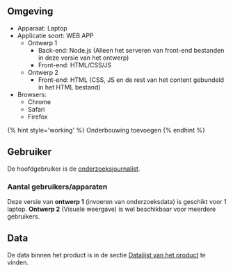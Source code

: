 

## Omgeving

* Apparaat: Laptop
* Applicatie soort: WEB APP
  * Ontwerp 1
    * Back-end: Node.js (Alleen het serveren van front-end bestanden in deze versie van het ontwerp)
    * Front-end: HTML/CSS/JS
  * Ontwerp 2
    * Front-end: HTML (CSS, JS en de rest van het content gebundeld in het HTML bestand)
* Browsers:
  * Chrome
  * Safari
  * Firefox



{% hint style='working' %}
Onderbouwing toevoegen
{% endhint %}



## Gebruiker
De hoofdgebruiker is de [onderzoeksjournalist](https://jorik.gitbook.io/project-blauwdruk/v/development/stakeholders/onderzoeksjournalist).

### Aantal gebruikers/apparaten
Deze versie van __ontwerp 1__ (invoeren van onderzoeksdata) is geschikt voor 1 laptop. __Ontwerp 2__ (Visuele weergave) is wel beschikbaar voor meerdere gebruikers.


## Data
De data binnen het product is in de sectie [Datalijst van het product](https://jorik.gitbook.io/project-blauwdruk/data-lijst) te vinden.


